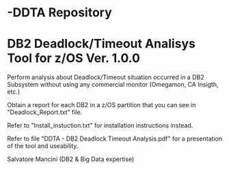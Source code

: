 # -DDTA Repository
# DB2 Deadlock/Timeout Analisys Tool for z/OS Ver. 1.0.0

Perform analysis about Deadlock/Timeout situation occurred in a DB2 Subsystem without using any commercial monitor (Omegamon, CA Insigth, etc.)

Obtain a report for each DB2 in a z/OS partition that you can see in "Deadlock_Report.txt" file.
                                                                                                                             
Refer to "Install_instuction.txt" for installation instructions instead.

Refer to file "DDTA - DB2 Deadlock Timeout Analysis.pdf" for a presentation of the tool and useability.

Salvatore Mancini (DB2 & Big Data expertise)
